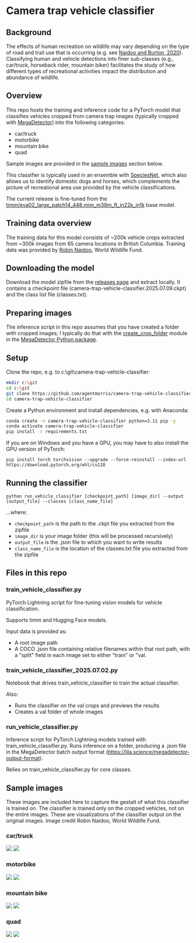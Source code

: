 # Camera trap vehicle classifier

## Background

The effects of human recreation on wildlife may vary depending on the type of road and trail use that is occurring (e.g. see [Naidoo and Burton, 2020](https://conbio.onlinelibrary.wiley.com/doi/full/10.1111/csp2.271)).  Classifying human and vehicle detections into finer sub-classes (e.g., car/truck, horseback rider, mountain biker) facilitates the study of how different types of recreational activities impact the distribution and abundance of wildlife. 


## Overview

This repo hosts the training and inference code for a PyTorch model that classifies vehicles cropped from camera trap images (typically cropped with [MegaDetector](https://github.com/agentmorris/MegaDetector)) into the following categories:

* car/truck
* motorbike
* mountain bike
* quad

Sample images are provided in the <a href="#sample-images">sample images</a> section below.

This classifier is typically used in an ensemble with [SpeciesNet](https://github.com/google/cameratrapai), which also allows us to identify domestic dogs and horses, which complements the picture of recreational area use provided by the vehicle classifications.

The current release is fine-tuned from the [timm/eva02_large_patch14_448.mim_m38m_ft_in22k_in1k](https://huggingface.co/timm/eva02_large_patch14_448.mim_m38m_ft_in22k_in1k) base model.


## Training data overview

The training data for this model consists of ~200k vehicle crops extracted from ~300k images from 65 camera locations in British Columbia.  Training data was provided by [Robin Naidoo](https://www.worldwildlife.org/experts/robin-naidoo), World Wildlife Fund.


## Downloading the model

Download the model zipfile from the [releases page](https://github.com/agentmorris/camera-trap-vehicle-classifier/releases) and extract locally.  It contains a checkpoint file (camera-trap-vehicle-classifier.2025.07.09.ckpt) and the class list file (classes.txt).


## Preparing images

The inference script in this repo assumes that you have created a folder with cropped images; I typically do that with the [create_crop_folder](https://megadetector.readthedocs.io/en/latest/postprocessing.html#module-megadetector.postprocessing.create_crop_folder) module in the [MegaDetector Python package](https://pypi.org/project/megadetector/).


## Setup

Clone the repo, e.g. to c:\git\camera-trap-vehicle-classifier:

```bash
mkdir c:\git
cd c:\git
git clone https://github.com/agentmorris/camera-trap-vehicle-classifier
cd camera-trap-vehicle-classifier
```

Create a Python environment and install dependencies, e.g. with Anaconda:

```bash
conda create -n camera-trap-vehicle-classifier python=3.11 pip -y
conda activate camera-trap-vehicle-classifier
pip install -r requirements.txt
```

If you are on Windows and you have a GPU, you may have to also install the GPU version of PyTorch:

`pip install torch torchvision --upgrade --force-reinstall --index-url https://download.pytorch.org/whl/cu118`


## Running the classifier

`python run_vehicle_classifier [checkpoint_path] [image_dir] --output [output_file] --classes [class_name_file]`

...where:

* `checkpoint_path` is the path to the .ckpt file you extracted from the zipfile
* `image_dir` is your image folder (this will be processed recursively)
* `output_file` is the .json file to which you want to write results
* `class_name_file` is the location of the classes.txt file you extracted from the zipfile


## Files in this repo

### train_vehicle_classifier.py

PyTorch Lightning script for fine-tuning vision models for vehicle classification.

Supports timm and Hugging Face models.

Input data is provided as:

* A root image path
* A COCO .json file containing relative filenames within that root path, with a "split" field in each
  image set to either "train" or "val.


### train_vehicle_classifier_2025.07.02.py

Notebook that drives train_vehicle_classifier to train the actual classifier.

Also:

* Runs the classifier on the val crops and previews the results
* Creates a val folder of whole images


### run_vehicle_classifier.py

Inference script for PyTorch Lightning models trained with train_vehicle_classifier.py.
Runs inference on a folder, producing a .json file in the MegaDetector batch output format
(https://lila.science/megadetector-output-format).

Relies on train_vehicle_classifier.py for core classes.


## Sample images

These images are included here to capture the gestalt of what this classifier is trained on.  The classifier is trained only on the cropped vehicles, not on the entire images.  These are visualizations of the classifier output on the original images.  Image credit Robin Naidoo, World Wildlife Fund.

### car/truck

![](images/car_truck_00.jpg)
![](images/car_truck_01.jpg)

### motorbike

![](images/motorbike_00.jpg)
![](images/motorbike_01.jpg)

### mountain bike

![](images/mountain_biker_00.jpg)
![](images/mountain_biker_01.jpg)

### quad

![](images/quad_00.jpg)
![](images/quad_01.jpg)

